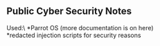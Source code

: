 ## Public Cyber Security Notes

Used:\ 
*Parrot OS (more documentation is on here)\
*redacted injection scripts for security reasons
